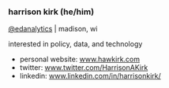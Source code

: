 ### harrison kirk (he/him)

[@edanalytics](https://github.com/edanalytics) | madison, wi

interested in policy, data, and technology

- personal website: www.hawkirk.com
- twitter: www.twitter.com/HarrisonAKirk
- linkedin: www.linkedin.com/in/harrisonkirk/


<!---
hawkirk/hawkirk is a ✨ special ✨ repository because its `README.md` (this file) appears on your GitHub profile.
You can click the Preview link to take a look at your changes.
--->
